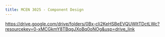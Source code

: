 ```yaml
---
title: MCEN 3025 - Component Design
---
```


https://drive.google.com/drive/folders/0Bx-cli2KeHSBeEVQUWltTDctLWc?resourcekey=0-xMCGkmY8TBqgJXoBq0oNOg&usp=drive_link
